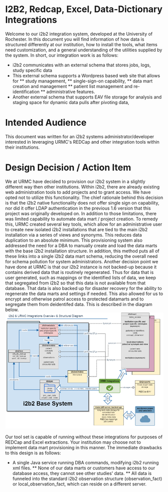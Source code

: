 # I2B2, Redcap, Excel, Data-Dictionary Integrations
Welcome to our i2b2 integration system, developed at the University of Rochester.
In this document you will find information of how data is structured differently at our institution, how to install the tools, what items need customization, and a general understanding of the utilities supplied by the system.
In short, our integration work is as follows:
* i2b2 communicates with an external schema that stores jobs, logs, study specific data
* This external schema supports a Wordpress based web site that allows for 
** study management, 
** single-sign-on capability, 
** data mart creation and management
** patient list management and re-identification 
** administrative features.
* Another external schema that supports EAV file storage for analysis and staging space for dynamic data pulls after pivoting data,

# Intended Audience
This document was written for an i2b2 systems administrator/developer interested in leveraging URMC's REDCap and other integration tools within their institutions.

# Design Decision / Action Item
We at URMC have decided to provision our i2b2 system in a slightly different way then other institutions. Within i2b2, there are already existing web administration tools to add projects and to grant access. We have opted not to utilize this functionality. 
The chief rationale behind this decision is that the i2b2 native functionality does not offer single sign on capability, nor did it offer LDAP authentication in the previous 1.6 version that this project was originally developed on. In addition to those limitations, there was limited capability to automate data mart / project creation. To remedy this, URMC created several key tools, which allow for an administrative user to create new isolated i2b2 installations that are tied to the main i2b2 installation via a series of views and synonyms. This reduces data duplication to an absolute minimum. This provisioning system also addressed the need for a DBA to manually create and load the data marts with the base i2b2 installation structure. In addition, this method puts all of these links into a single i2b2 data mart schema, reducing the overall need for schema pollution for system administrators. 
Another decision point we have done at URMC is that our i2b2 instance is not backed-up because it contains derived data that is routinely regenerated. Thus for data that is user generated, such as mappings or the identified lists of data, we keep that segregated from i2b2 so that this data is not available from that database. That data is also backed up for disaster recovery for the ability to regenerate the data marts and settings if needed. This also allowed for us to encrypt and otherwise patrol access to protected datamarts and to segregate them from deidentifed data.
This is described in the diagram below.
![Master Systems Diagram](/docs/images/msd.png)

Our tool set is capable of running without these integrations for purposes of REDCap and Excel extractions. Your institution may choose not to implement data mart provisioning in this manner. The immediate drawbacks to this design is as follows:
* A single Java service running DBA commands, modifying i2b2 running xml files.
** None of our data marts or customers have access to our database access, they cannot see other studies' data. 
** All data is funneled into the standard i2b2 observation structure (observation_fact) or local_observation_fact, which can reside on a different server.